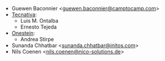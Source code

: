 - Guewen Baconnier \<<guewen.baconnier@camptocamp.com>\>
- [Tecnativa](https://www.tecnativa.com):
  - Luis M. Ontalba
  - Ernesto Tejeda
- [Onestein](https://www.onestein.eu):
  - Andrea Stirpe
- Sunanda Chhatbar \<<sunanda.chhatbar@initos.com>\>
- Nils Coenen \<<nils.coenen@nico-solutions.de>\>
